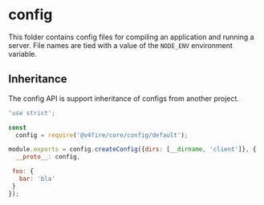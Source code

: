 # config

This folder contains config files for compiling an application and running a server. File names are tied with a value of the `NODE_ENV` environment variable.

## Inheritance

The config API is support inheritance of configs from another project.

```js
'use strict';

const
  config = require('@v4fire/core/config/default');

module.exports = config.createConfig({dirs: [__dirname, 'client']}, {
  __proto__: config,

 foo: {
   bar: 'bla'
 }
});
```
